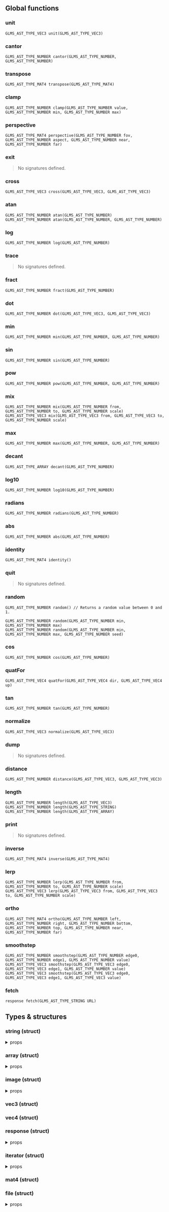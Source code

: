 ## Global functions

### unit
```
GLMS_AST_TYPE_VEC3 unit(GLMS_AST_TYPE_VEC3)

```

### cantor
```
GLMS_AST_TYPE_NUMBER cantor(GLMS_AST_TYPE_NUMBER, GLMS_AST_TYPE_NUMBER)

```

### transpose
```
GLMS_AST_TYPE_MAT4 transpose(GLMS_AST_TYPE_MAT4)

```

### clamp
```
GLMS_AST_TYPE_NUMBER clamp(GLMS_AST_TYPE_NUMBER value, GLMS_AST_TYPE_NUMBER min, GLMS_AST_TYPE_NUMBER max)

```

### perspective
```
GLMS_AST_TYPE_MAT4 perspective(GLMS_AST_TYPE_NUMBER fov, GLMS_AST_TYPE_NUMBER aspect, GLMS_AST_TYPE_NUMBER near, GLMS_AST_TYPE_NUMBER far)

```

### exit
> No signatures defined.


### cross
```
GLMS_AST_TYPE_VEC3 cross(GLMS_AST_TYPE_VEC3, GLMS_AST_TYPE_VEC3)

```

### atan
```
GLMS_AST_TYPE_NUMBER atan(GLMS_AST_TYPE_NUMBER)
GLMS_AST_TYPE_NUMBER atan(GLMS_AST_TYPE_NUMBER, GLMS_AST_TYPE_NUMBER)

```

### log
```
GLMS_AST_TYPE_NUMBER log(GLMS_AST_TYPE_NUMBER)

```

### trace
> No signatures defined.


### fract
```
GLMS_AST_TYPE_NUMBER fract(GLMS_AST_TYPE_NUMBER)

```

### dot
```
GLMS_AST_TYPE_NUMBER dot(GLMS_AST_TYPE_VEC3, GLMS_AST_TYPE_VEC3)

```

### min
```
GLMS_AST_TYPE_NUMBER min(GLMS_AST_TYPE_NUMBER, GLMS_AST_TYPE_NUMBER)

```

### sin
```
GLMS_AST_TYPE_NUMBER sin(GLMS_AST_TYPE_NUMBER)

```

### pow
```
GLMS_AST_TYPE_NUMBER pow(GLMS_AST_TYPE_NUMBER, GLMS_AST_TYPE_NUMBER)

```

### mix
```
GLMS_AST_TYPE_NUMBER mix(GLMS_AST_TYPE_NUMBER from, GLMS_AST_TYPE_NUMBER to, GLMS_AST_TYPE_NUMBER scale)
GLMS_AST_TYPE_VEC3 mix(GLMS_AST_TYPE_VEC3 from, GLMS_AST_TYPE_VEC3 to, GLMS_AST_TYPE_NUMBER scale)

```

### max
```
GLMS_AST_TYPE_NUMBER max(GLMS_AST_TYPE_NUMBER, GLMS_AST_TYPE_NUMBER)

```

### decant
```
GLMS_AST_TYPE_ARRAY decant(GLMS_AST_TYPE_NUMBER)

```

### log10
```
GLMS_AST_TYPE_NUMBER log10(GLMS_AST_TYPE_NUMBER)

```

### radians
```
GLMS_AST_TYPE_NUMBER radians(GLMS_AST_TYPE_NUMBER)

```

### abs
```
GLMS_AST_TYPE_NUMBER abs(GLMS_AST_TYPE_NUMBER)

```

### identity
```
GLMS_AST_TYPE_MAT4 identity()

```

### quit
> No signatures defined.


### random
```
GLMS_AST_TYPE_NUMBER random() // Returns a random value between 0 and 1.

GLMS_AST_TYPE_NUMBER random(GLMS_AST_TYPE_NUMBER min, GLMS_AST_TYPE_NUMBER max)
GLMS_AST_TYPE_NUMBER random(GLMS_AST_TYPE_NUMBER min, GLMS_AST_TYPE_NUMBER max, GLMS_AST_TYPE_NUMBER seed)

```

### cos
```
GLMS_AST_TYPE_NUMBER cos(GLMS_AST_TYPE_NUMBER)

```

### quatFor
```
GLMS_AST_TYPE_VEC4 quatFor(GLMS_AST_TYPE_VEC4 dir, GLMS_AST_TYPE_VEC4 up)

```

### tan
```
GLMS_AST_TYPE_NUMBER tan(GLMS_AST_TYPE_NUMBER)

```

### normalize
```
GLMS_AST_TYPE_VEC3 normalize(GLMS_AST_TYPE_VEC3)

```

### dump
> No signatures defined.


### distance
```
GLMS_AST_TYPE_NUMBER distance(GLMS_AST_TYPE_VEC3, GLMS_AST_TYPE_VEC3)

```

### length
```
GLMS_AST_TYPE_NUMBER length(GLMS_AST_TYPE_VEC3)
GLMS_AST_TYPE_NUMBER length(GLMS_AST_TYPE_STRING)
GLMS_AST_TYPE_NUMBER length(GLMS_AST_TYPE_ARRAY)

```

### print
> No signatures defined.


### inverse
```
GLMS_AST_TYPE_MAT4 inverse(GLMS_AST_TYPE_MAT4)

```

### lerp
```
GLMS_AST_TYPE_NUMBER lerp(GLMS_AST_TYPE_NUMBER from, GLMS_AST_TYPE_NUMBER to, GLMS_AST_TYPE_NUMBER scale)
GLMS_AST_TYPE_VEC3 lerp(GLMS_AST_TYPE_VEC3 from, GLMS_AST_TYPE_VEC3 to, GLMS_AST_TYPE_NUMBER scale)

```

### ortho
```
GLMS_AST_TYPE_MAT4 ortho(GLMS_AST_TYPE_NUMBER left, GLMS_AST_TYPE_NUMBER right, GLMS_AST_TYPE_NUMBER bottom, GLMS_AST_TYPE_NUMBER top, GLMS_AST_TYPE_NUMBER near, GLMS_AST_TYPE_NUMBER far)

```

### smoothstep
```
GLMS_AST_TYPE_NUMBER smoothstep(GLMS_AST_TYPE_NUMBER edge0, GLMS_AST_TYPE_NUMBER edge1, GLMS_AST_TYPE_NUMBER value)
GLMS_AST_TYPE_VEC3 smoothstep(GLMS_AST_TYPE_VEC3 edge0, GLMS_AST_TYPE_VEC3 edge1, GLMS_AST_TYPE_NUMBER value)
GLMS_AST_TYPE_VEC3 smoothstep(GLMS_AST_TYPE_VEC3 edge0, GLMS_AST_TYPE_VEC3 edge1, GLMS_AST_TYPE_VEC3 value)

```

### fetch
```
response fetch(GLMS_AST_TYPE_STRING URL)

```

## Types & structures

### string (struct)
<details><summary>props</summary>

### string.replace
```
GLMS_AST_TYPE_STRING string.replace(GLMS_AST_TYPE_STRING pattern, GLMS_AST_TYPE_STRING replacement)
GLMS_AST_TYPE_STRING string.replace(GLMS_AST_TYPE_STRING pattern, GLMS_AST_TYPE_STRING replacement)

```


</details>


### array (struct)
<details><summary>props</summary>

### array.push
> No signatures defined.


### array.map
> No signatures defined.


### array.sort
> No signatures defined.


### array.filter
> No signatures defined.



</details>


### image (struct)
<details><summary>props</summary>

### image.save
```
GLMS_AST_TYPE_BOOL image.save(GLMS_AST_TYPE_STRING filename)
GLMS_AST_TYPE_BOOL image.save(GLMS_AST_TYPE_STRING filename)

```

### image.setPixel
```
GLMS_AST_TYPE_VOID image.setPixel(GLMS_AST_TYPE_VEC4 pixel)
GLMS_AST_TYPE_VOID image.setPixel(GLMS_AST_TYPE_VEC4 pixel)

```

### image.getPixel
```
GLMS_AST_TYPE_VEC4 image.getPixel(GLMS_AST_TYPE_NUMBER x, GLMS_AST_TYPE_NUMBER y)
GLMS_AST_TYPE_VEC4 image.getPixel(GLMS_AST_TYPE_NUMBER x, GLMS_AST_TYPE_NUMBER y)

```

### image.load
```
GLMS_AST_TYPE_STRUCT image.load(GLMS_AST_TYPE_STRING)
GLMS_AST_TYPE_STRUCT image.load(GLMS_AST_TYPE_STRING)

```

### image.shade
```
GLMS_AST_TYPE_BOOL image.shade(GLMS_AST_TYPE_FUNC)
GLMS_AST_TYPE_BOOL image.shade(GLMS_AST_TYPE_FUNC)

```

### image.make
```
image image.make(GLMS_AST_TYPE_NUMBER width, GLMS_AST_TYPE_NUMBER height)
image image.make(GLMS_AST_TYPE_NUMBER width, GLMS_AST_TYPE_NUMBER height)

```


</details>


### vec3 (struct)

### vec4 (struct)

### response (struct)
<details><summary>props</summary>

### response.text
> No signatures defined.


### response.status
> No signatures defined.



</details>


### iterator (struct)
<details><summary>props</summary>

### iterator.next
> No signatures defined.



</details>


### mat4 (struct)

### file (struct)
<details><summary>props</summary>

### file.write
```
GLMS_AST_TYPE_BOOL file.write(GLMS_AST_TYPE_STRING text)
GLMS_AST_TYPE_BOOL file.write(GLMS_AST_TYPE_STRING text)

```

### file.open
```
file file.open(GLMS_AST_TYPE_STRING filename, GLMS_AST_TYPE_STRING mode)
file file.open(GLMS_AST_TYPE_STRING filename, GLMS_AST_TYPE_STRING mode)

```

### file.close
```
GLMS_AST_TYPE_BOOL file.close()
GLMS_AST_TYPE_BOOL file.close()

```

### file.readLines
```
GLMS_AST_TYPE_ITERATOR file.readLines()
GLMS_AST_TYPE_ITERATOR file.readLines()

```


</details>


